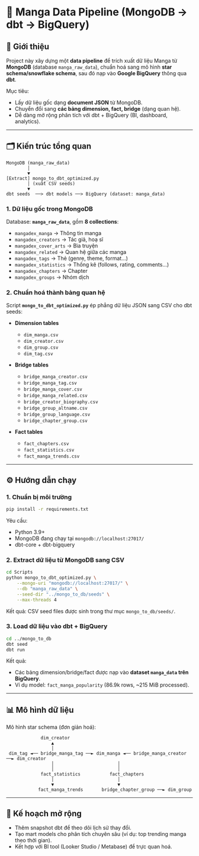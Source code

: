 # 📘 Manga Data Pipeline (MongoDB → dbt → BigQuery)

## 📌 Giới thiệu

Project này xây dựng một **data pipeline** để trích xuất dữ liệu Manga từ **MongoDB** (database `manga_raw_data`), chuẩn hoá sang mô hình **star schema/snowflake schema**, sau đó nạp vào **Google BigQuery** thông qua **dbt**.

Mục tiêu:

* Lấy dữ liệu gốc dạng **document JSON** từ MongoDB.
* Chuyển đổi sang **các bảng dimension, fact, bridge** (dạng quan hệ).
* Dễ dàng mở rộng phân tích với dbt + BigQuery (BI, dashboard, analytics).

---

## 🗂️ Kiến trúc tổng quan

```
MongoDB (manga_raw_data)
        │
        ▼
[Extract] mongo_to_dbt_optimized.py
        │ (xuất CSV seeds)
        ▼
dbt seeds  ──> dbt models ──> BigQuery (dataset: manga_data)
```

### 1. Dữ liệu gốc trong MongoDB

Database: **`manga_raw_data`**, gồm **8 collections**:

* `mangadex_manga` → Thông tin manga
* `mangadex_creators` → Tác giả, hoạ sĩ
* `mangadex_cover_arts` → Bìa truyện
* `mangadex_related` → Quan hệ giữa các manga
* `mangadex_tags` → Thẻ (genre, theme, format…)
* `mangadex_statistics` → Thống kê (follows, rating, comments…)
* `mangadex_chapters` → Chapter
* `mangadex_groups` → Nhóm dịch

### 2. Chuẩn hoá thành bảng quan hệ

Script **`mongo_to_dbt_optimized.py`** ép phẳng dữ liệu JSON sang CSV cho dbt seeds:

* **Dimension tables**

  * `dim_manga.csv`
  * `dim_creator.csv`
  * `dim_group.csv`
  * `dim_tag.csv`

* **Bridge tables**

  * `bridge_manga_creator.csv`
  * `bridge_manga_tag.csv`
  * `bridge_manga_cover.csv`
  * `bridge_manga_related.csv`
  * `bridge_creator_biography.csv`
  * `bridge_group_altname.csv`
  * `bridge_group_language.csv`
  * `bridge_chapter_group.csv`

* **Fact tables**

  * `fact_chapters.csv`
  * `fact_statistics.csv`
  * `fact_manga_trends.csv`

---

## ⚙️ Hướng dẫn chạy

### 1. Chuẩn bị môi trường

```bash
pip install -r requirements.txt
```

Yêu cầu:

* Python 3.9+
* MongoDB đang chạy tại `mongodb://localhost:27017/`
* dbt-core + dbt-bigquery

### 2. Extract dữ liệu từ MongoDB sang CSV

```bash
cd Scripts
python mongo_to_dbt_optimized.py \
    --mongo-uri "mongodb://localhost:27017/" \
    --db "manga_raw_data" \
    --seed-dir "../mongo_to_db/seeds" \
    --max-threads 4
```

Kết quả: CSV seed files được sinh trong thư mục `mongo_to_db/seeds/`.

### 3. Load dữ liệu vào dbt + BigQuery

```bash
cd ../mongo_to_db
dbt seed
dbt run
```

Kết quả:

* Các bảng dimension/bridge/fact được nạp vào **dataset `manga_data` trên BigQuery**.
* Ví dụ model: `fact_manga_popularity` (86.9k rows, \~215 MiB processed).

---

## 📊 Mô hình dữ liệu

Mô hình star schema (đơn giản hoá):

```
             dim_creator
                 ▲
                 │
 dim_tag ◄── bridge_manga_tag ──► dim_manga ◄── bridge_manga_creator ──► dim_creator
                 │                        │
                 │                        │
             fact_statistics           fact_chapters
                 │                        │
                 ▼                        ▼
            fact_manga_trends       bridge_chapter_group ──► dim_group
```

---

## 🚀 Kế hoạch mở rộng

* Thêm snapshot dbt để theo dõi lịch sử thay đổi.
* Tạo mart models cho phân tích chuyên sâu (ví dụ: top trending manga theo thời gian).
* Kết hợp với BI tool (Looker Studio / Metabase) để trực quan hoá.